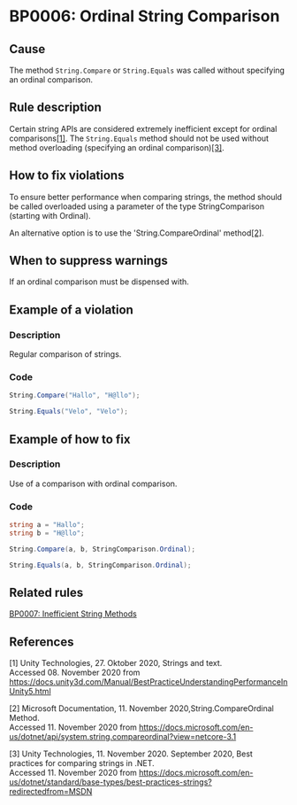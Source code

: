 # BP0006: Ordinal String Comparison

## Cause

The method `String.Compare` or `String.Equals` was called without specifying an ordinal comparison.

## Rule description

Certain string APIs are considered extremely inefficient except for ordinal comparisons[[1]](#1).
The `String.Equals` method should not be used without method overloading (specifying an ordinal comparison)[[3]](#3).

## How to fix violations

To ensure better performance when comparing strings, the method should be called overloaded using a parameter of the type StringComparison (starting with Ordinal).

An alternative option is to use the 'String.CompareOrdinal' method[[2]](#2).

## When to suppress warnings

If an ordinal comparison must be dispensed with.

## Example of a violation

### Description

Regular comparison of strings.

### Code

```csharp
String.Compare("Hallo", "H@llo");

String.Equals("Velo", "Velo");
```

## Example of how to fix

### Description

Use of a comparison with ordinal comparison.

### Code

```csharp
string a = "Hallo";
string b = "H@llo";

String.Compare(a, b, StringComparison.Ordinal);

String.Equals(a, b, StringComparison.Ordinal);
```

## Related rules


[BP0007: Inefficient String Methods](https://github.com/OliverAmstutz/Best-Practice-Checker/tree/main/Docs/References/BP0007_InefficientStringMethods.md)

## References
<a id="1">[1]</a>
Unity Technologies, 27. Oktober 2020, Strings and text. <br /> 
Accessed 08. November 2020 from https://docs.unity3d.com/Manual/BestPracticeUnderstandingPerformanceInUnity5.html

<a id="2">[2]</a>
Microsoft Documentation, 11. November 2020,String.CompareOrdinal Method. <br />
Accessed 11. November 2020 from https://docs.microsoft.com/en-us/dotnet/api/system.string.compareordinal?view=netcore-3.1

<a id="3">[3]</a>
Unity Technologies, 11. November 2020. September 2020, Best practices for comparing strings in .NET. <br />
Accessed 11. November 2020 from https://docs.microsoft.com/en-us/dotnet/standard/base-types/best-practices-strings?redirectedfrom=MSDN

